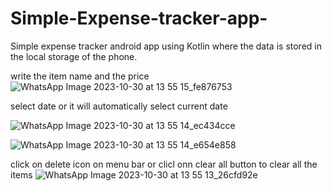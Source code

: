 # Simple-Expense-tracker-app-
Simple expense tracker android app using Kotlin where the data is stored in the local storage of the phone.


write the item name and the price
![WhatsApp Image 2023-10-30 at 13 55 15_fe876753](https://github.com/Tanmoydeb111/Simple-Expense-tracker-app-/assets/93857388/c5d6499d-4fad-470f-8491-cda3081f612a)


select date or it will automatically select current date

![WhatsApp Image 2023-10-30 at 13 55 14_ec434cce](https://github.com/Tanmoydeb111/Simple-Expense-tracker-app-/assets/93857388/8344f9f5-a00d-4f27-b45c-3953e4b1d52a)

![WhatsApp Image 2023-10-30 at 13 55 14_e654e858](https://github.com/Tanmoydeb111/Simple-Expense-tracker-app-/assets/93857388/30214bdb-a790-4ca7-93b7-f12250bb8205)

click on delete icon on menu bar or clicl onn clear all button to clear all the items
![WhatsApp Image 2023-10-30 at 13 55 13_26cfd92e](https://github.com/Tanmoydeb111/Simple-Expense-tracker-app-/assets/93857388/56b24e85-97b1-4017-9aea-8f457ac35752)
